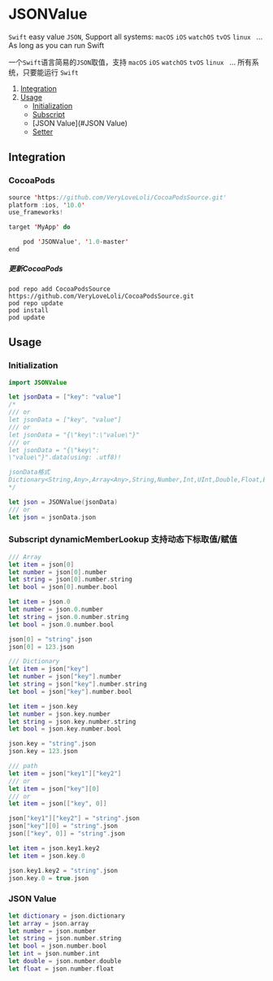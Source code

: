 # JSONValue

`Swift` easy value `JSON`, Support all systems: `macOS` `iOS` `watchOS` `tvOS` `linux ` ... As long as you can run Swift

一个`Swift`语言简易的`JSON`取值，支持 `macOS` `iOS` `watchOS` `tvOS` `linux ` ... 所有系统，只要能运行 `Swift`


1. [Integration](#Integration)
2. [Usage](#Usage)
   - [Initialization](#Initialization)
   - [Subscript](#Subscript)
   - [JSON Value](#JSON Value)
   - [Setter](#Setter)

## Integration

### CocoaPods

```swift
source 'https://github.com/VeryLoveLoli/CocoaPodsSource.git'
platform :ios, '10.0'
use_frameworks!

target 'MyApp' do

    pod 'JSONValue', '1.0-master'
end

```
	
##### 更新CocoaPods
	pod repo add CocoaPodsSource https://github.com/VeryLoveLoli/CocoaPodsSource.git
	pod repo update
	pod install
	pod update

## Usage

### Initialization

```swift
import JSONValue
```

```swift
let jsonData = ["key": "value"]
/*
/// or
let jsonData = ["key", "value"]
/// or
let jsonData = "{\"key\":\"value\"}"
/// or
let jsonData = "{\"key\":
\"value\"}".data(using: .utf8)!

jsonData格式
Dictionary<String,Any>,Array<Any>,String,Number,Int,UInt,Double,Float,Bool,nil
*/

let json = JSONValue(jsonData)
/// or
let json = jsonData.json
```

### Subscript dynamicMemberLookup 支持动态下标取值/赋值

```swift
/// Array
let item = json[0]
let number = json[0].number
let string = json[0].number.string
let bool = json[0].number.bool

let item = json.0
let number = json.0.number
let string = json.0.number.string
let bool = json.0.number.bool

json[0] = "string".json
json[0] = 123.json
```

```swift
/// Dictionary
let item = json["key"]
let number = json["key"].number
let string = json["key"].number.string
let bool = json["key"].number.bool

let item = json.key
let number = json.key.number
let string = json.key.number.string
let bool = json.key.number.bool

json.key = "string".json
json.key = 123.json
```

```swift
/// path
let item = json["key1"]["key2"]
/// or
let item = json["key"][0]
/// or
let item = json[["key", 0]]

json["key1"]["key2"] = "string".json
json["key"][0] = "string".json
json[["key", 0]] = "string".json 

let item = json.key1.key2
let item = json.key.0

json.key1.key2 = "string".json
json.key.0 = true.json
```

### JSON Value

```swift
let dictionary = json.dictionary
let array = json.array
let number = json.number
let string = json.number.string
let bool = json.number.bool
let int = json.number.int
let double = json.number.double
let float = json.number.float
```